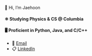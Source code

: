 👋 Hi, I’m Jaehoon 
  
#### ⚛️ Studying **Physics** & **CS** @ **Columbia**  
#### 🖥️ Proficient in **Python**, **Java**, and **C/C++**

- 📧 [Email](mailto:jj3285@columbia.edu)  
- 📋 [LinkedIn](https://www.linkedin.com/in/jaehoon-jung-535088174/)

<!---
jaehoonjung0407/jaehoonjung0407 is a ✨ special ✨ repository because its `README.md` (this file) appears on your GitHub profile.
You can click the Preview link to take a look at your changes.
--->
